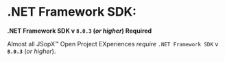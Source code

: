 ﻿
# .NET Framework SDK:

**.NET Framework SDK v `8.0.3` (_or higher_) Required**

Almost all JSopX™ Open Project EXperiences _require_ `.NET Framework SDK` v **`8.0.3`** (_or higher_).

<!-- START JSOPX NOVA DOCX HEADER
group: 'Technologies'
subGroup: '.NET Framework SDK'
isDraft: false
isProductionReady: true
toc: true
END JSOPX NOVA DOCX HEADER -->

